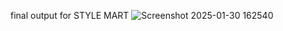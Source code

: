 final output for STYLE MART
![Screenshot 2025-01-30 162540](https://github.com/user-attachments/assets/6950d3ee-f9a6-4ffc-b509-12c15f164aee)
